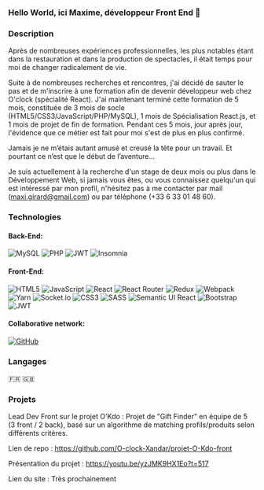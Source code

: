 ### Hello World, ici Maxime, développeur Front End 👋

### Description 

Après de nombreuses expériences professionnelles, les plus notables étant dans la restauration et dans la production de spectacles, il était temps pour moi de changer radicalement de vie.

Suite à de nombreuses recherches et rencontres, j'ai décidé de sauter le pas et de m'inscrire à une formation afin de devenir développeur web chez O'clock (spécialité React). J'ai maintenant terminé cette formation de 5 mois, constituée de 3 mois de socle (HTML5/CSS3/JavaScript/PHP/MySQL), 1 mois de Spécialisation React.js, et 1 mois de projet de fin de formation. Pendant ces 5 mois, jour après jour, l'évidence que ce métier est fait pour moi s'est de plus en plus confirmé.

Jamais je ne m’étais autant amusé et creusé la tête pour un travail. Et pourtant ce n’est que le début de l’aventure…

Je suis actuellement à la recherche d'un stage de deux mois ou plus dans le Développement Web, si jamais vous êtes, ou vous connaissez quelqu'un qui est intéressé par mon profil, n'hésitez pas à me contacter par mail (maxi.girard@gmail.com) ou par téléphone (+33 6 33 01 48 60).

### Technologies
 #### Back-End:
 ![MySQL](https://img.shields.io/badge/mysql-%2300f.svg?style=for-the-badge&logo=mysql&logoColor=white)
 ![PHP](https://img.shields.io/badge/php-%23777BB4.svg?style=for-the-badge&logo=php&logoColor=white)
 ![JWT](https://img.shields.io/badge/JWT-black?style=for-the-badge&logo=JSON%20web%20tokens)
 ![Insomnia](https://img.shields.io/badge/Insomnia-black?style=for-the-badge&logo=insomnia&logoColor=5849BE)
 
 #### Front-End:
 ![HTML5](https://img.shields.io/badge/html5-%23E34F26.svg?style=for-the-badge&logo=html5&logoColor=white)
 ![JavaScript](https://img.shields.io/badge/javascript-%23323330.svg?style=for-the-badge&logo=javascript&logoColor=%23F7DF1E)
 ![React](https://img.shields.io/badge/react-%2320232a.svg?style=for-the-badge&logo=react&logoColor=%2361DAFB)
 ![React Router](https://img.shields.io/badge/React_Router-CA4245?style=for-the-badge&logo=react-router&logoColor=white)
 ![Redux](https://img.shields.io/badge/redux-%23593d88.svg?style=for-the-badge&logo=redux&logoColor=white)
 ![Webpack](https://img.shields.io/badge/webpack-%238DD6F9.svg?style=for-the-badge&logo=webpack&logoColor=black)
 ![Yarn](https://img.shields.io/badge/yarn-%232C8EBB.svg?style=for-the-badge&logo=yarn&logoColor=white)
 ![Socket.io](https://img.shields.io/badge/Socket.io-black?style=for-the-badge&logo=socket.io&badgeColor=010101)
 ![CSS3](https://img.shields.io/badge/css3-%231572B6.svg?style=for-the-badge&logo=css3&logoColor=white)
 ![SASS](https://img.shields.io/badge/SASS-hotpink.svg?style=for-the-badge&logo=SASS&logoColor=white)
 ![Semantic UI React](https://img.shields.io/badge/Semantic%20UI%20React-%2335BDB2.svg?style=for-the-badge&logo=SemanticUIReact&logoColor=white)
 ![Bootstrap](https://img.shields.io/badge/bootstrap-%23563D7C.svg?style=for-the-badge&logo=bootstrap&logoColor=white)
 ![JWT](https://img.shields.io/badge/JWT-black?style=for-the-badge&logo=JSON%20web%20tokens)
 
 #### Collaborative network:
 [![GitHub](https://img.shields.io/badge/github-%23121011.svg?style=for-the-badge&logo=github&logoColor=white)](https://github.com/WilliamSchmitt1609)
 
### Langages

:fr: 
:uk:

### Projets

Lead Dev Front sur le projet O'Kdo :
Projet de "Gift Finder" en équipe de 5 (3 front / 2 back), basé sur un algorithme de matching profils/produits selon différents critères.

Lien de repo : https://github.com/O-clock-Xandar/projet-O-Kdo-front

Présentation du projet : https://youtu.be/yzJMK9HX1Eo?t=517

Lien du site : Très prochainement

 

<!--
**MaximeGirard35/MaximeGirard35** is a ✨ _special_ ✨ repository because its `README.md` (this file) appears on your GitHub profile.

Here are some ideas to get you started:

- 🔭 I’m currently working on ...wcxcw
- 🌱 I’m currently learning ...
- 👯 I’m looking to collaborate on ...
- 🤔 I’m looking for help with ...
- 💬 Ask me about ...
- 📫 How to reach me: ...
- 😄 Pronouns: ...
- ⚡ Fun fact: ...
-->
